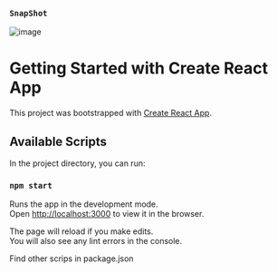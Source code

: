 ### `SnapShot`
![image](https://user-images.githubusercontent.com/56015329/117827679-d5fa8f80-b28e-11eb-86b4-19db49a31a65.png)

# Getting Started with Create React App

This project was bootstrapped with [Create React App](https://github.com/facebook/create-react-app).

## Available Scripts

In the project directory, you can run:

### `npm start`

Runs the app in the development mode.\
Open [http://localhost:3000](http://localhost:3000) to view it in the browser.

The page will reload if you make edits.\
You will also see any lint errors in the console.

Find other scrips in package.json


